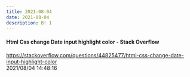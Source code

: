 ```yaml
---
title: 2021-08-04
date: 2021-08-04
description: B! 1
---
```


#### Html Css change Date input highlight color - Stack Overflow
https://stackoverflow.com/questions/44825477/html-css-change-date-input-highlight-color<br>
2021/08/04 14:48:16<br>


